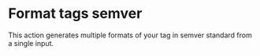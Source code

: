 # Format tags semver

This action generates multiple formats of your tag in semver standard from a single input.
